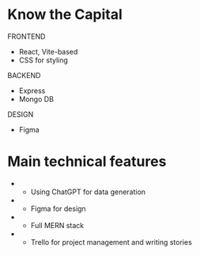 # Know the Capital

FRONTEND

- React, Vite-based
- CSS for styling

BACKEND

- Express
- Mongo DB

DESIGN

- Figma

# Main technical features

- - Using ChatGPT for data generation
- - Figma for design
- - Full MERN stack
- - Trello for project management and writing stories
